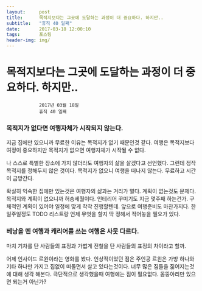 ```yaml
---
layout:	    post
title: 	    목적지보다는 그곳에 도달하는 과정이 더 중요하다. 하지만..
subtitle:   "휴직 40 일째"
date:       2017-03-18 12:00:10 
tags:       포스팅
header-img: img/
---
```


# 	    목적지보다는 그곳에 도달하는 과정이 더 중요하다. 하지만..
```
			2017년 03월 18일
			휴직 40 일째
```

### 목적지가 없다면 여행자체가 시작되지 않는다. 
지금 집에만 있으니까 무료한 이유는 목적지가 없기 때문인것 같다. 여행은 목적지보다 여정이 중요하지만 목적지가 없으면 여행자체가 시작될 수 없다.

나 스스로 특별한 장소에 가지 않더라도 여행자의 삶을 살겠다고 선언했다. 그런데 정작 목적지를 정해두지 않은 것이다. 목적지가 없으니 여행을 떠나지 않는다. 무료하고 시간이 금방간다.

확실히 익숙한 집에만 있는것은 여행자의 삶과는 거리가 멀다. 계획이 없는것도 문제다. 목적지와 계획이 없으니까 허송세월이다. 인테리어 꾸미기도 지금 몇주째 하는건가. 구체적인 계획이 있어야 일정에 맞게 착착 진행할텐데. 앞으로 여행준비도 마찬가지다. 한 일주일정도 TODO 리스트랑 언제 무엇을 할지 딱 정해서 적어놓을 필요가 있다.

### 베낭을 멘 여행과 캐리어를 쓰는 여행은 사뭇 다르다.
마치 기차를 탄 사람들의 표정과 가볍게 전철을 탄 사람들의 표정의 차이라고 할까.

어제 인사이드 르윈이라는 영화를 봤다. 인상적이었던 점은 주인공 르윈은 가방 하나와 기타 하나만 가지고 집없이 떠돌면서 살고 있다는것이다. 너무 많은 짐들을 짊어지는것에 대해 생각 해본다. 극단적으로 생각했을때 여행에는 짐이 필요없다. 몸뚱아리만 있으면 되는거 아닌가?  
